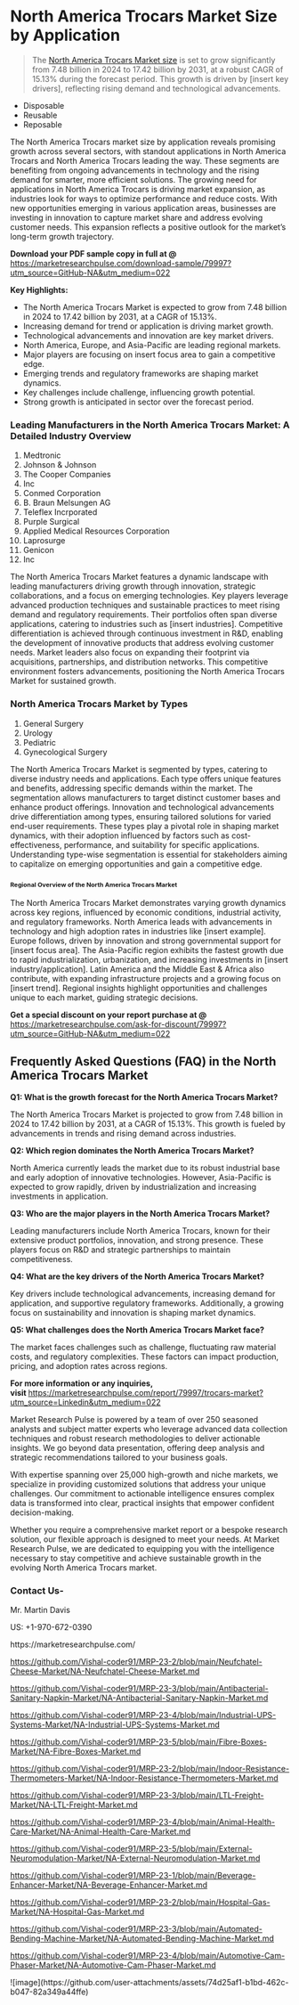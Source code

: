 <h1>North America Trocars Market&nbsp;Size by Application</h1><blockquote><p>The <a href="https://marketresearchpulse.com/download-sample/79997?utm_source=GitHub-NA&amp;utm_medium=022">North America Trocars Market size</a> is set to grow significantly from 7.48 billion in 2024 to 17.42 billion by 2031, at a robust CAGR of 15.13% during the forecast period. This growth is driven by [insert key drivers], reflecting rising demand and technological advancements.</p></blockquote><ul><li>Disposable<li> Reusable<li> Reposable</li></ul><p>The North America Trocars market size by application reveals promising growth across several sectors, with standout applications in North America Trocars and North America Trocars leading the way. These segments are benefiting from ongoing advancements in technology and the rising demand for smarter, more efficient solutions. The growing need for applications in North America Trocars is driving market expansion, as industries look for ways to optimize performance and reduce costs. With new opportunities emerging in various application areas, businesses are investing in innovation to capture market share and address evolving customer needs. This expansion reflects a positive outlook for the market’s long-term growth trajectory.</p><p><strong>Download your PDF sample copy in full at @ </strong><a href="https://marketresearchpulse.com/download-sample/79997?utm_source=GitHub-NA&amp;utm_medium=022">https://marketresearchpulse.com/download-sample/79997?utm_source=GitHub-NA&amp;utm_medium=022</a></p><p><strong>Key Highlights: </strong></p><ul><li>The North America Trocars Market is expected to grow from 7.48 billion in 2024 to 17.42 billion by 2031, at a CAGR of 15.13%.</li><li>Increasing demand for trend or application is driving market growth.</li><li>Technological advancements and innovation are key market drivers.</li><li>North America, Europe, and Asia-Pacific are leading regional markets.</li><li>Major players are focusing on insert focus area to gain a competitive edge.</li><li>Emerging trends and regulatory frameworks are shaping market dynamics.</li><li>Key challenges include challenge, influencing growth potential.</li><li>Strong growth is anticipated in sector over the forecast period.</li></ul><h3>Leading Manufacturers in the North America Trocars Market: A Detailed Industry Overview</h3><ol><li>Medtronic</li><li>Johnson & Johnson</li><li>The Cooper Companies</li><li>Inc</li><li>Conmed Corporation</li><li>B. Braun Melsungen AG</li><li>Teleflex Incrporated</li><li>Purple Surgical</li><li>Applied Medical Resources Corporation</li><li>Laprosurge</li><li>Genicon</li><li>Inc</li></ol><div class="flex max-w-full flex-col flex-grow"><div class="min-h-8 text-message flex w-full flex-col items-end gap-2 whitespace-normal break-words [.text-message+&amp;]:mt-5" dir="auto" data-message-author-role="assistant" data-message-id="fd8432e4-4910-450d-b182-61b7bfb0a01f" data-message-model-slug="gpt-4o"><div class="flex w-full flex-col gap-1 empty:hidden first:pt-[3px]"><div class="markdown prose w-full break-words dark:prose-invert light"><p>The North America Trocars Market features a dynamic landscape with leading manufacturers driving growth through innovation, strategic collaborations, and a focus on emerging technologies. Key players leverage advanced production techniques and sustainable practices to meet rising demand and regulatory requirements. Their portfolios often span diverse applications, catering to industries such as [insert industries]. Competitive differentiation is achieved through continuous investment in R&amp;D, enabling the development of innovative products that address evolving customer needs. Market leaders also focus on expanding their footprint via acquisitions, partnerships, and distribution networks. This competitive environment fosters advancements, positioning the North America Trocars Market for sustained growth.</p></div></div></div></div><h3>North America Trocars Market by Types</h3><ol><li>General Surgery<li> Urology<li> Pediatric<li> Gynecological Surgery</li></ol><div class="flex max-w-full flex-col flex-grow"><div class="min-h-8 text-message flex w-full flex-col items-end gap-2 whitespace-normal break-words [.text-message+&amp;]:mt-5" dir="auto" data-message-author-role="assistant" data-message-id="084470be-0bb7-4664-bddf-5156b4f41249" data-message-model-slug="gpt-4o-mini"><div class="flex w-full flex-col gap-1 empty:hidden first:pt-[3px]"><div class="markdown prose w-full break-words dark:prose-invert light"><p>The North America Trocars Market is segmented by types, catering to diverse industry needs and applications. Each type offers unique features and benefits, addressing specific demands within the market. The segmentation allows manufacturers to target distinct customer bases and enhance product offerings. Innovation and technological advancements drive differentiation among types, ensuring tailored solutions for varied end-user requirements. These types play a pivotal role in shaping market dynamics, with their adoption influenced by factors such as cost-effectiveness, performance, and suitability for specific applications. Understanding type-wise segmentation is essential for stakeholders aiming to capitalize on emerging opportunities and gain a competitive edge.</p></div></div></div></div><h3><span style="font-size: 11px;">Regional Overview of the North America Trocars Market</span></h3><div class="flex max-w-full flex-col flex-grow"><div class="min-h-8 text-message flex w-full flex-col items-end gap-2 whitespace-normal break-words [.text-message+&amp;]:mt-5" dir="auto" data-message-author-role="assistant" data-message-id="e9038762-ce64-4e30-91c9-9bd413514231" data-message-model-slug="gpt-4o-mini"><div class="flex w-full flex-col gap-1 empty:hidden first:pt-[3px]"><div class="markdown prose w-full break-words dark:prose-invert light"><p>The North America Trocars Market demonstrates varying growth dynamics across key regions, influenced by economic conditions, industrial activity, and regulatory frameworks. North America leads with advancements in technology and high adoption rates in industries like [insert example]. Europe follows, driven by innovation and strong governmental support for [insert focus area]. The Asia-Pacific region exhibits the fastest growth due to rapid industrialization, urbanization, and increasing investments in [insert industry/application]. Latin America and the Middle East &amp; Africa also contribute, with expanding infrastructure projects and a growing focus on [insert trend]. Regional insights highlight opportunities and challenges unique to each market, guiding strategic decisions.</p></div></div></div></div><p><strong>Get a special discount on your report purchase at @ </strong><a href="https://marketresearchpulse.com/ask-for-discount/79997?utm_source=GitHub-NA&amp;utm_medium=022">https://marketresearchpulse.com/ask-for-discount/79997?utm_source=GitHub-NA&amp;utm_medium=022</a></p><h2>Frequently Asked Questions (FAQ) in the North America Trocars Market</h2><p><strong>Q1: What is the growth forecast for the North America Trocars Market?</strong></p><p>The North America Trocars Market is projected to grow from 7.48 billion in 2024 to 17.42 billion by 2031, at a CAGR of 15.13%. This growth is fueled by advancements in trends and rising demand across industries.</p><p><strong>Q2: Which region dominates the North America Trocars Market?</strong></p><p>North America currently leads the market due to its robust industrial base and early adoption of innovative technologies. However, Asia-Pacific is expected to grow rapidly, driven by industrialization and increasing investments in application.</p><p><strong>Q3: Who are the major players in the North America Trocars Market?</strong></p><p>Leading manufacturers include North America Trocars, known for their extensive product portfolios, innovation, and strong presence. These players focus on R&amp;D and strategic partnerships to maintain competitiveness.</p><p><strong>Q4: What are the key drivers of the North America Trocars Market?</strong></p><p>Key drivers include technological advancements, increasing demand for application, and supportive regulatory frameworks. Additionally, a growing focus on sustainability and innovation is shaping market dynamics.</p><p><strong>Q5: What challenges does the North America Trocars Market face?</strong></p><p>The market faces challenges such as challenge, fluctuating raw material costs, and regulatory complexities. These factors can impact production, pricing, and adoption rates across regions.</p><p><strong>For more information or any inquiries, visit&nbsp;</strong><a href="https://marketresearchpulse.com/report/79997/trocars-market?utm_source=Linkedin&utm_medium=022">https://marketresearchpulse.com/report/79997/trocars-market?utm_source=Linkedin&utm_medium=022</a></p><p>Market Research Pulse is powered by a team of over 250 seasoned analysts and subject matter experts who leverage advanced data collection techniques and robust research methodologies to deliver actionable insights. We go beyond data presentation, offering deep analysis and strategic recommendations tailored to your business goals.</p><p>With expertise spanning over 25,000 high-growth and niche markets, we specialize in providing customized solutions that address your unique challenges. Our commitment to actionable intelligence ensures complex data is transformed into clear, practical insights that empower confident decision-making.</p><p>Whether you require a comprehensive market report or a bespoke research solution, our flexible approach is designed to meet your needs. At Market Research Pulse, we are dedicated to equipping you with the intelligence necessary to stay competitive and achieve sustainable growth in the evolving North America Trocars market.</p><h3><strong>Contact Us-</strong></h3><p>Mr. Martin Davis</p><p>US: +1-970-672-0390</p><p>https://marketresearchpulse.com/</p><p><a href="https://github.com/Vishal-coder91/MRP-23-2/blob/main/Neufchatel-Cheese-Market/NA-Neufchatel-Cheese-Market.md">https://github.com/Vishal-coder91/MRP-23-2/blob/main/Neufchatel-Cheese-Market/NA-Neufchatel-Cheese-Market.md</a></p><p><a href="https://github.com/Vishal-coder91/MRP-23-3/blob/main/Antibacterial-Sanitary-Napkin-Market/NA-Antibacterial-Sanitary-Napkin-Market.md">https://github.com/Vishal-coder91/MRP-23-3/blob/main/Antibacterial-Sanitary-Napkin-Market/NA-Antibacterial-Sanitary-Napkin-Market.md</a></p><p><a href="https://github.com/Vishal-coder91/MRP-23-4/blob/main/Industrial-UPS-Systems-Market/NA-Industrial-UPS-Systems-Market.md">https://github.com/Vishal-coder91/MRP-23-4/blob/main/Industrial-UPS-Systems-Market/NA-Industrial-UPS-Systems-Market.md</a></p><p><a href="https://github.com/Vishal-coder91/MRP-23-5/blob/main/Fibre-Boxes-Market/NA-Fibre-Boxes-Market.md">https://github.com/Vishal-coder91/MRP-23-5/blob/main/Fibre-Boxes-Market/NA-Fibre-Boxes-Market.md</a></p><p><a href="https://github.com/Vishal-coder91/MRP-23-2/blob/main/Indoor-Resistance-Thermometers-Market/NA-Indoor-Resistance-Thermometers-Market.md">https://github.com/Vishal-coder91/MRP-23-2/blob/main/Indoor-Resistance-Thermometers-Market/NA-Indoor-Resistance-Thermometers-Market.md</a></p><p><a href="https://github.com/Vishal-coder91/MRP-23-3/blob/main/LTL-Freight-Market/NA-LTL-Freight-Market.md">https://github.com/Vishal-coder91/MRP-23-3/blob/main/LTL-Freight-Market/NA-LTL-Freight-Market.md</a></p><p><a href="https://github.com/Vishal-coder91/MRP-23-4/blob/main/Animal-Health-Care-Market/NA-Animal-Health-Care-Market.md">https://github.com/Vishal-coder91/MRP-23-4/blob/main/Animal-Health-Care-Market/NA-Animal-Health-Care-Market.md</a></p><p><a href="https://github.com/Vishal-coder91/MRP-23-5/blob/main/External-Neuromodulation-Market/NA-External-Neuromodulation-Market.md">https://github.com/Vishal-coder91/MRP-23-5/blob/main/External-Neuromodulation-Market/NA-External-Neuromodulation-Market.md</a></p><p><a href="https://github.com/Vishal-coder91/MRP-23-1/blob/main/Beverage-Enhancer-Market/NA-Beverage-Enhancer-Market.md">https://github.com/Vishal-coder91/MRP-23-1/blob/main/Beverage-Enhancer-Market/NA-Beverage-Enhancer-Market.md</a></p><p><a href="https://github.com/Vishal-coder91/MRP-23-2/blob/main/Hospital-Gas-Market/NA-Hospital-Gas-Market.md">https://github.com/Vishal-coder91/MRP-23-2/blob/main/Hospital-Gas-Market/NA-Hospital-Gas-Market.md</a></p><p><a href="https://github.com/Vishal-coder91/MRP-23-3/blob/main/Automated-Bending-Machine-Market/NA-Automated-Bending-Machine-Market.md">https://github.com/Vishal-coder91/MRP-23-3/blob/main/Automated-Bending-Machine-Market/NA-Automated-Bending-Machine-Market.md</a></p><p><a href="https://github.com/Vishal-coder91/MRP-23-4/blob/main/Automotive-Cam-Phaser-Market/NA-Automotive-Cam-Phaser-Market.md">https://github.com/Vishal-coder91/MRP-23-4/blob/main/Automotive-Cam-Phaser-Market/NA-Automotive-Cam-Phaser-Market.md</a></p>
![image](https://github.com/user-attachments/assets/74d25af1-b1bd-462c-b047-82a349a44ffe)
